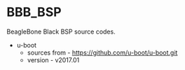 # BBB_BSP
BeagleBone Black BSP source codes.

- u-boot 
    - sources from - https://github.com/u-boot/u-boot.git
    - version      - v2017.01 
